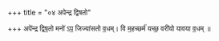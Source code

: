 +++
title = "०४ अपेन्द्र द्विषतो"

+++
अपे॑न्द्र द्विष॒तो मनो॑ ऽप॒ जिज्या॑सतो व॒धम्। वि म॒हच्छर्म॑ यच्छ॒ वरी॑यो यावया व॒धम् ॥